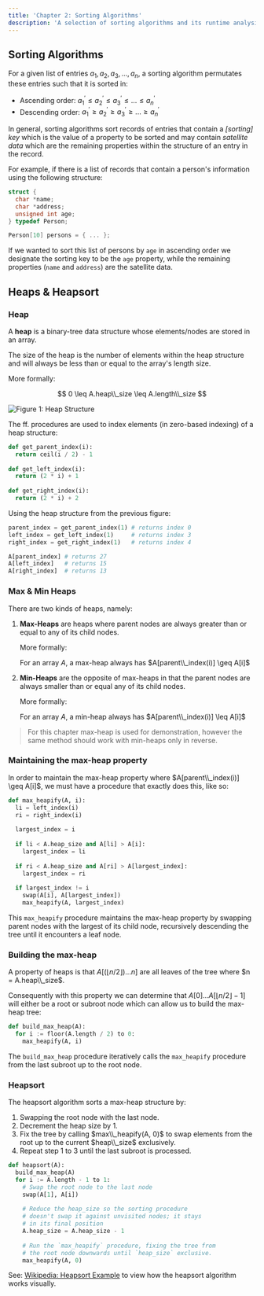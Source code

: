 ```yaml
---
title: 'Chapter 2: Sorting Algorithms'
description: 'A selection of sorting algorithms and its runtime analysis'
---
```


## Sorting Algorithms

For a given list of entries $a_{1}, a_{2}, a_{3}, ..., a_{n}$, a sorting algorithm 
permutates these entries such that it is sorted in:

- Ascending order: $a^{'}_1 \leq a^{'}_2 \leq a^{'}_3 \leq ... \leq a^{'}_n$
- Descending order: $a^{'}_1 \geq a^{'}_2 \geq a^{'}_3 \geq ... \geq a^{'}_n$

In general, sorting algorithms sort records of entries that contain a *[sorting] key* 
which is the value of a property to be sorted and may contain *satellite data* 
which are the remaining properties within the structure of an entry in the 
record.

For example, if there is a list of records that contain a person's information 
using the following structure:

```c
struct {
  char *name;
  char *address;
  unsigned int age;
} typedef Person;

Person[10] persons = { ... };
```

If we wanted to sort this list of persons by `age` in ascending order we designate
the sorting key to be the `age` property, while the remaining properties (`name` and 
`address`) are the satellite data.

## Heaps & Heapsort

### Heap

A **heap** is a binary-tree data structure whose elements/nodes are stored in an array.

The size of the heap is the number of elements within the heap structure and will 
always be less than or equal to the array's length size.

More formally:

$$
0 \leq A.heap\\_size \leq A.length\\_size
$$

![Figure 1: Heap Structure](/images/figures/dsa/heaps.png)

The ff. procedures are used to index elements (in zero-based indexing) of a 
heap structure:

```py
def get_parent_index(i):
  return ceil(i / 2) - 1
  
def get_left_index(i):
  return (2 * i) + 1
  
def get_right_index(i):
  return (2 * i) + 2
```

Using the heap structure from the previous figure:

```py
parent_index = get_parent_index(1) # returns index 0
left_index = get_left_index(1)     # returns index 3
right_index = get_right_index(1)   # returns index 4

A[parent_index] # returns 27
A[left_index]   # returns 15
A[right_index]  # returns 13
```

### Max & Min Heaps

There are two kinds of heaps, namely:

1. **Max-Heaps** are heaps where parent nodes are always greater than or equal to 
   any of its child nodes.
   
   More formally:
   
   For an array $A$, a max-heap always has $A[parent\\_index(i)] \geq A[i]$

2. **Min-Heaps** are the opposite of max-heaps in that the parent nodes are always 
   smaller than or equal any of its child nodes.
   
   More formally:
   
   For an array $A$, a min-heap always has $A[parent\\_index(i)] \leq A[i]$

> For this chapter max-heap is used for demonstration, however  the same 
> method should work with min-heaps only in reverse.

### Maintaining the max-heap property

In order to maintain the max-heap property where $A[parent\\_index(i)] \geq A[i]$, 
we must have a procedure that exactly does this, like so:

```py
def max_heapify(A, i):
  li = left_index(i)
  ri = right_index(i)
  
  largest_index = i
  
  if li < A.heap_size and A[li] > A[i]:
    largest_index = li
    
  if ri < A.heap_size and A[ri] > A[largest_index]:
    largest_index = ri
    
  if largest_index != i
    swap(A[i], A[largest_index])
    max_heapify(A, largest_index)
```

This `max_heapify` procedure maintains the max-heap property by swapping parent 
nodes with the largest of its child node, recursively descending the tree until 
it encounters a leaf node.

### Building the max-heap

A property of heaps is that $A[(\lfloor{n/2}\rfloor) ... n]$ are all leaves of 
the tree where $n = A.heap\\_size$.

Consequently with this property we can determine that $A[0] ... A[\lfloor{n/2}\rfloor - 1]$ 
will either be a root or subroot node which can allow us to build the max-heap 
tree:

```py
def build_max_heap(A):
  for i := floor(A.length / 2) to 0:
    max_heapify(A, i)
```

The `build_max_heap` procedure iteratively calls the `max_heapify` procedure from 
the last subroot up to the root node.

### Heapsort

The heapsort algorithm sorts a max-heap structure by:

1. Swapping the root node with the last node.
2. Decrement the heap size by $1$.
3. Fix the tree by calling $max\\_heapify(A, 0)$ to swap elements from the 
   root up to the current $heap\\_size$ exclusively.
4. Repeat step $1$ to $3$ until the last subroot is processed.

```py
def heapsort(A):
  build_max_heap(A)
  for i := A.length - 1 to 1:
    # Swap the root node to the last node
    swap(A[1], A[i])
    
    # Reduce the heap_size so the sorting procedure
    # doesn't swap it against unvisited nodes; it stays
    # in its final position
    A.heap_size = A.heap_size - 1
    
    # Run the `max_heapify` procedure, fixing the tree from
    # the root node downwards until `heap_size` exclusive.
    max_heapify(A, 0)
```

See: [Wikipedia: Heapsort Example](https://en.wikipedia.org/wiki/Heapsort#Example) to view how the heapsort algorithm works visually.
